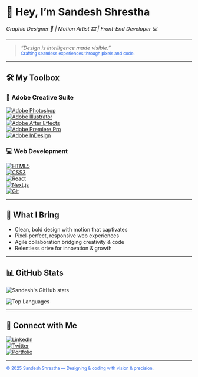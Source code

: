 # 👋 Hey, I’m Sandesh Shrestha  
*Graphic Designer 🎨 | Motion Artist 🎞 | Front-End Developer 💻*

---

> _“Design is intelligence made visible.”_  
> <sub style="color:#2563EB;">Crafting seamless experiences through pixels and code.</sub>

---

## 🛠 My Toolbox

### 🎨 Adobe Creative Suite  
[![Adobe Photoshop](https://img.shields.io/badge/Adobe%20Photoshop-31A8FF?style=for-the-badge&logo=adobe-photoshop&logoColor=white&labelColor=05142e)](https://www.adobe.com/products/photoshop.html)  
[![Adobe Illustrator](https://img.shields.io/badge/Adobe%20Illustrator-FF9A00?style=for-the-badge&logo=adobe-illustrator&logoColor=white&labelColor=2a1a00)](https://www.adobe.com/products/illustrator.html)  
[![Adobe After Effects](https://img.shields.io/badge/Adobe%20After_Effects-3B82F6?style=for-the-badge&logo=adobe-after-effects&logoColor=white&labelColor=1a2c4f)](https://www.adobe.com/products/aftereffects.html)  
[![Adobe Premiere Pro](https://img.shields.io/badge/Adobe%20Premiere_Pro-2563EB?style=for-the-badge&logo=adobe-premiere-pro&logoColor=white&labelColor=101f42)](https://www.adobe.com/products/premiere.html)  
[![Adobe InDesign](https://img.shields.io/badge/Adobe%20InDesign-1D4ED8?style=for-the-badge&logo=adobe-indesign&logoColor=white&labelColor=0a1b3d)](https://www.adobe.com/products/indesign.html)

### 💻 Web Development  
[![HTML5](https://img.shields.io/badge/HTML5-2563EB?style=for-the-badge&logo=html5&logoColor=white&labelColor=101f42)](https://developer.mozilla.org/en-US/docs/Web/Guide/HTML/HTML5)  
[![CSS3](https://img.shields.io/badge/CSS3-3B82F6?style=for-the-badge&logo=css3&logoColor=white&labelColor=1a2c4f)](https://developer.mozilla.org/en-US/docs/Web/CSS)  
[![React](https://img.shields.io/badge/React-60A5FA?style=for-the-badge&logo=react&logoColor=white&labelColor=1a2c4f)](https://reactjs.org/)  
[![Next.js](https://img.shields.io/badge/Next.js-1E40AF?style=for-the-badge&logo=nextdotjs&logoColor=white&labelColor=0a1b3d)](https://nextjs.org/)  
[![Git](https://img.shields.io/badge/Git-1E3A8A?style=for-the-badge&logo=git&logoColor=white&labelColor=0a1b3d)](https://git-scm.com/)

---

## 🚀 What I Bring

- Clean, bold design with motion that captivates  
- Pixel-perfect, responsive web experiences  
- Agile collaboration bridging creativity & code  
- Relentless drive for innovation & growth

---

## 📊 GitHub Stats

![Sandesh's GitHub stats](https://github-readme-stats.vercel.app/api?username=sandeshshrestha77&show_icons=true&theme=dark&count_private=true&hide_border=true)  

![Top Languages](https://github-readme-stats.vercel.app/api/top-langs/?username=sandeshshrestha77&layout=compact&theme=dark&hide_border=true)

---

## 🔗 Connect with Me

[![LinkedIn](https://img.shields.io/badge/LinkedIn-2563EB?style=for-the-badge&logo=linkedin&logoColor=white)](https://linkedin.com/in/sandeshshrestha77)  
[![Twitter](https://img.shields.io/badge/Twitter-3B82F6?style=for-the-badge&logo=twitter&logoColor=white)](https://twitter.com/sandeshstha8)  
[![Portfolio](https://img.shields.io/badge/Portfolio-1E40AF?style=for-the-badge&logo=about-dot-me&logoColor=white)](https://sandeshshrestha77.com.np)

---

<sub style="color:#2563EB;">© 2025 Sandesh Shrestha — Designing & coding with vision & precision.</sub>